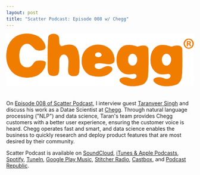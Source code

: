 ```yaml
---
layout: post
title: "Scatter Podcast: Episode 008 w/ Chegg"
---
```


[![](https://raw.githubusercontent.com/JavOrraca/Home/gh-pages/assets/img/Chegg.png)](https://soundcloud.com/scatterpodcast/episode-008)
<br>
<br>
<br>
On [Episode 008 of Scatter Podcast](https://soundcloud.com/scatterpodcast/episode-008), I interview guest [Taranveer Singh](https://www.linkedin.com/in/taranveer/) and discuss his work as a Datae Scientist at [Chegg](https://www.chegg.com/). Through natural language processing ("NLP") and data science, Taran's team provides Chegg customers with a better user experience, ensuring the customer voice is heard. Chegg operates fast and smart, and data science enables the business to quickly research and deploy product features that are most desired by their community.

Scatter Podcast is available on [SoundCloud](https://soundcloud.com/scatterpodcast), [iTunes & Apple Podcasts](https://podcasts.apple.com/us/podcast/scatter-podcast/id1458544194), [Spotify](https://open.spotify.com/show/64UpJwByrdsrLSYObuEeHx?si=n_UlBzrYQv6ptBjeXfSOsw), [TuneIn](https://tunein.com/podcasts/Business--Economics-Podcasts/Scatter-Podcast-p1216105/), [Google Play Music](https://playmusic.app.goo.gl/?ibi=com.google.PlayMusic&isi=691797987&ius=googleplaymusic&apn=com.google.android.music&link=https://play.google.com/music/m/Iqayzaqkmvhu5op3yehzbj5bus4?t%3DScatter_Podcast%26pcampaignid%3DMKT-na-all-co-pr-mu-pod-16), [Stitcher Radio](https://www.stitcher.com/podcast/scatter-podcast/httpssoundcloudcomscatterpodcast), [Castbox](https://castbox.fm/channel/id2083174), and [Podcast Republic](https://www.podcastrepublic.net/podcast/1458544194).
